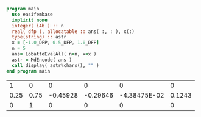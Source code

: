 ```fortran
program main
  use easifembase
  implicit none
  integer( i4b ) :: n
  real( dfp ), allocatable :: ans( :, : ), x(:)
  type(string) :: astr
  x = [-1.0_DFP, 0.5_DFP, 1.0_DFP]
  n = 5
  ans= LobattoEvalAll( n=n, x=x )
  astr = MdEncode( ans )
  call display( astr%chars(), "" )
end program main
```

 |  |  |  |  |  |  |
 |  --- |  --- |  --- |  --- |  --- |  --- |
 | 1 | 0 | 0 | 0 | 0 | 0 |
 | 0.25 | 0.75 | -0.45928 | -0.29646 | -4.38475E-02 | 0.1243 |
 | 0 | 1 | 0 | 0 | 0 | 0 |
